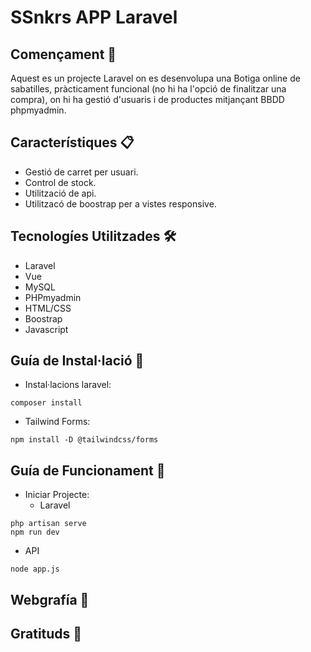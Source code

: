 # SSnkrs APP Laravel

## Començament 🚀

Aquest es un projecte Laravel on es desenvolupa una Botiga online de sabatilles, pràcticament funcional (no hi ha l'opció de finalitzar una compra), on hi ha gestió d'usuaris i de productes mitjançant BBDD phpmyadmin.

## Característiques 📋

- Gestió de carret per usuari.
- Control de stock.
- Utilització de api.
- Utilitzacó de boostrap per a vistes responsive.

## Tecnologíes Utilitzades 🛠️

- Laravel
- Vue
- MySQL
- PHPmyadmin
- HTML/CSS
- Boostrap
- Javascript

## Guía de Instal·lació 🔩

- Instal·lacions laravel:

```
composer install
```

- Tailwind Forms:

```
npm install -D @tailwindcss/forms
```

## Guía de Funcionament 🔩

- Iniciar Projecte:
  - Laravel

```
php artisan serve
npm run dev
```

- API

```
node app.js
```

## Webgrafía 📖

## Gratituds 🎁
